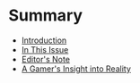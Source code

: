 # Summary

* [Introduction](README.md)
* [In This Issue](in_this_issue.md)
* [Editor's Note](editors_note.md)
* [A Gamer's Insight into Reality](vosburgh-gamer-insight-reality.md)

